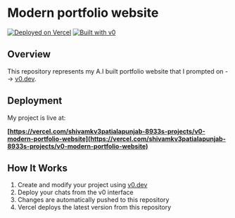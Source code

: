 # Modern portfolio website

[![Deployed on Vercel](https://img.shields.io/badge/Deployed%20on-Vercel-black?style=for-the-badge&logo=vercel)](https://vercel.com/shivamkv3patialapunjab-8933s-projects/v0-modern-portfolio-website)
[![Built with v0](https://img.shields.io/badge/Built%20with-v0.dev-black?style=for-the-badge)](https://v0.dev/chat/projects/txYlchHiy3s)

## Overview
This repository represents my A.I built portfolio website that I prompted on --> [v0.dev](https://v0.dev).


## Deployment

My project is live at:

**[https://vercel.com/shivamkv3patialapunjab-8933s-projects/v0-modern-portfolio-website](https://vercel.com/shivamkv3patialapunjab-8933s-projects/v0-modern-portfolio-website)**


## How It Works

1. Create and modify your project using [v0.dev](https://v0.dev)
2. Deploy your chats from the v0 interface
3. Changes are automatically pushed to this repository
4. Vercel deploys the latest version from this repository
